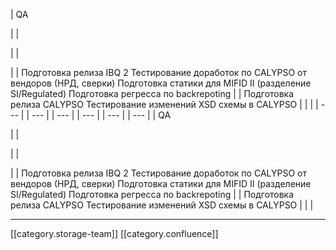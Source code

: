 





| QA

 | 
| 

 | 
|  

 | 
| Подготовка релиза IBQ 2 Тестирование доработок по CALYPSO от вендоров (НРД, сверки) Подготовка статики для MIFID II (разделение SI/Regulated) Подготовка регресса по backrepoting | 
| Подготовка релиза CALYPSO Тестирование изменений XSD схемы в CALYPSO | 
|  | 
|  --- | 
|  --- | 
|  --- | 
|  --- | 
|  --- | 
|  --- | 
| QA

 | 
| 

 | 
|  

 | 
| Подготовка релиза IBQ 2 Тестирование доработок по CALYPSO от вендоров (НРД, сверки) Подготовка статики для MIFID II (разделение SI/Regulated) Подготовка регресса по backrepoting | 
| Подготовка релиза CALYPSO Тестирование изменений XSD схемы в CALYPSO | 
|  | 







*****

[[category.storage-team]] 
[[category.confluence]] 
